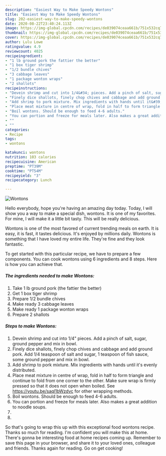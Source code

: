 ```yaml
---
description: "Easiest Way to Make Speedy Wontons"
title: "Easiest Way to Make Speedy Wontons"
slug: 202-easiest-way-to-make-speedy-wontons
date: 2020-08-22T23:40:24.113Z
image: https://img-global.cpcdn.com/recipes/de039074ceaa661b/751x532cq70/wontons-recipe-main-photo.jpg
thumbnail: https://img-global.cpcdn.com/recipes/de039074ceaa661b/751x532cq70/wontons-recipe-main-photo.jpg
cover: https://img-global.cpcdn.com/recipes/de039074ceaa661b/751x532cq70/wontons-recipe-main-photo.jpg
author: Lulu Lowe
ratingvalue: 4.9
reviewcount: 4025
recipeingredient:
- "1 lb ground pork the fattier the better"
- "1 box tiger shrimp"
- "1/2 bundle chives"
- "3 cabbage leaves"
- "1 package wonton wraps"
- "2 shallots"
recipeinstructions:
- "Devein shrimp and cut into 1/4&#34; pieces. Add a pinch of salt, sugar, ground pepper and mix in bowl."
- "Finely dice shallots, finely chop chives and cabbage and add ground pork. Add 1/4 teaspoon of salt and sugar, 1 teaspoon of fish sauce, some ground pepper and mix in bowl."
- "Add shrimp to pork mixture. Mix ingredients with hands until it&#39;s evenly distributed."
- "Place meat mixture in centre of wrap, fold in half to form triangle and continue to fold from one corner to the other. Make sure wrap is firmly pressed so that it does not open when boiled. See https://youtu.be/saql1bWzdvc for other wrapping methods."
- "Boil wontons. Should be enough to feed 4-6 adults."
- "You can portion and freeze for meals later. Also makes a great addition to noodle soups."
- ""
- ""
categories:
- Recipe
tags:
- wontons

katakunci: wontons 
nutrition: 103 calories
recipecuisine: American
preptime: "PT39M"
cooktime: "PT54M"
recipeyield: "3"
recipecategory: Lunch

---
```



![Wontons](https://img-global.cpcdn.com/recipes/de039074ceaa661b/751x532cq70/wontons-recipe-main-photo.jpg)

Hello everybody, hope you're having an amazing day today. Today, I will show you a way to make a special dish, wontons. It is one of my favorites. For mine, I will make it a little bit tasty. This will be really delicious.

Wontons is one of the most favored of current trending meals on earth. It is easy, it is fast, it tastes delicious. It's enjoyed by millions daily. Wontons is something that I have loved my entire life. They're fine and they look fantastic.




To get started with this particular recipe, we have to prepare a few components. You can cook wontons using 6 ingredients and 8 steps. Here is how you can achieve that.

<!--inarticleads1-->

##### The ingredients needed to make Wontons:

1. Take 1 lb ground pork (the fattier the better)
1. Get 1 box tiger shrimp
1. Prepare 1/2 bundle chives
1. Make ready 3 cabbage leaves
1. Make ready 1 package wonton wraps
1. Prepare 2 shallots




<!--inarticleads2-->

##### Steps to make Wontons:

1. Devein shrimp and cut into 1/4&#34; pieces. Add a pinch of salt, sugar, ground pepper and mix in bowl.
1. Finely dice shallots, finely chop chives and cabbage and add ground pork. Add 1/4 teaspoon of salt and sugar, 1 teaspoon of fish sauce, some ground pepper and mix in bowl.
1. Add shrimp to pork mixture. Mix ingredients with hands until it&#39;s evenly distributed.
1. Place meat mixture in centre of wrap, fold in half to form triangle and continue to fold from one corner to the other. Make sure wrap is firmly pressed so that it does not open when boiled. See https://youtu.be/saql1bWzdvc for other wrapping methods.
1. Boil wontons. Should be enough to feed 4-6 adults.
1. You can portion and freeze for meals later. Also makes a great addition to noodle soups.
1. 
1. 




So that's going to wrap this up with this exceptional food wontons recipe. Thanks so much for reading. I'm confident you will make this at home. There's gonna be interesting food at home recipes coming up. Remember to save this page in your browser, and share it to your loved ones, colleague and friends. Thanks again for reading. Go on get cooking!
